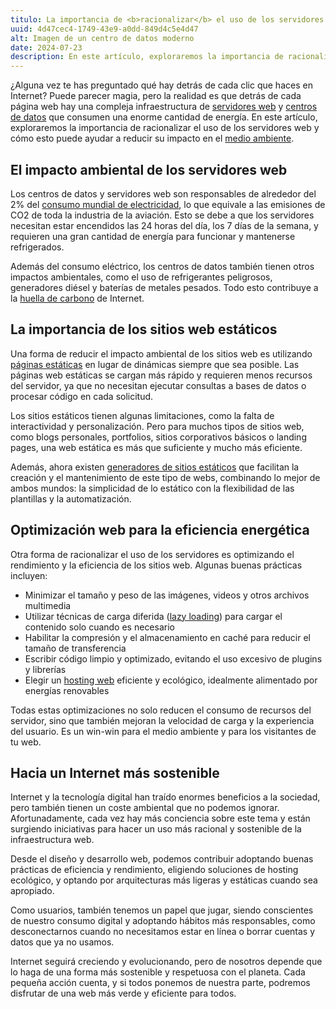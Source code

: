 ```yaml
---
titulo: La importancia de <b>racionalizar</b> el uso de los servidores web
uuid: 4d47cec4-1749-43e9-a0dd-849d4c5e4d47
alt: Imagen de un centro de datos moderno
date: 2024-07-23
description: En este artículo, exploraremos la importancia de racionalizar el uso de los servidores web y cómo esto puede ayudar a reducir su impacto en el medio ambiente
---
```


¿Alguna vez te has preguntado qué hay detrás de cada clic que haces en Internet? Puede parecer magia, pero la realidad es que detrás de cada página web hay una compleja infraestructura de [servidores web](https://es.wikipedia.org/wiki/Servidor_web) y [centros de datos](https://es.wikipedia.org/wiki/Centro_de_procesamiento_de_datos) que consumen una enorme cantidad de energía. En este artículo, exploraremos la importancia de racionalizar el uso de los servidores web y cómo esto puede ayudar a reducir su impacto en el [medio ambiente](https://es.wikipedia.org/wiki/Medio_ambiente).

## El impacto ambiental de los servidores web

Los centros de datos y servidores web son responsables de alrededor del 2% del [consumo mundial de electricidad](https://www.nature.com/articles/d41586-018-06610-y), lo que equivale a las emisiones de CO2 de toda la industria de la aviación. Esto se debe a que los servidores necesitan estar encendidos las 24 horas del día, los 7 días de la semana, y requieren una gran cantidad de energía para funcionar y mantenerse refrigerados.

Además del consumo eléctrico, los centros de datos también tienen otros impactos ambientales, como el uso de refrigerantes peligrosos, generadores diésel y baterías de metales pesados. Todo esto contribuye a la [huella de carbono](https://es.wikipedia.org/wiki/Huella_de_carbono) de Internet.

## La importancia de los sitios web estáticos

Una forma de reducir el impacto ambiental de los sitios web es utilizando [páginas estáticas](https://es.wikipedia.org/wiki/P%C3%A1gina_web_est%C3%A1tica) en lugar de dinámicas siempre que sea posible. Las páginas web estáticas se cargan más rápido y requieren menos recursos del servidor, ya que no necesitan ejecutar consultas a bases de datos o procesar código en cada solicitud.

Los sitios estáticos tienen algunas limitaciones, como la falta de interactividad y personalización. Pero para muchos tipos de sitios web, como blogs personales, portfolios, sitios corporativos básicos o landing pages, una web estática es más que suficiente y mucho más eficiente.

Además, ahora existen [generadores de sitios estáticos](https://jamstack.org/generators/) que facilitan la creación y el mantenimiento de este tipo de webs, combinando lo mejor de ambos mundos: la simplicidad de lo estático con la flexibilidad de las plantillas y la automatización.

## Optimización web para la eficiencia energética

Otra forma de racionalizar el uso de los servidores es optimizando el rendimiento y la eficiencia de los sitios web. Algunas buenas prácticas incluyen:

- Minimizar el tamaño y peso de las imágenes, videos y otros archivos multimedia
- Utilizar técnicas de carga diferida ([lazy loading](https://es.wikipedia.org/wiki/Lazy_loading)) para cargar el contenido solo cuando es necesario
- Habilitar la compresión y el almacenamiento en caché para reducir el tamaño de transferencia
- Escribir código limpio y optimizado, evitando el uso excesivo de plugins y librerías
- Elegir un [hosting web](https://es.wikipedia.org/wiki/Alojamiento_web) eficiente y ecológico, idealmente alimentado por energías renovables

Todas estas optimizaciones no solo reducen el consumo de recursos del servidor, sino que también mejoran la velocidad de carga y la experiencia del usuario. Es un win-win para el medio ambiente y para los visitantes de tu web.

## Hacia un Internet más sostenible

Internet y la tecnología digital han traído enormes beneficios a la sociedad, pero también tienen un coste ambiental que no podemos ignorar. Afortunadamente, cada vez hay más conciencia sobre este tema y están surgiendo iniciativas para hacer un uso más racional y sostenible de la infraestructura web.

Desde el diseño y desarrollo web, podemos contribuir adoptando buenas prácticas de eficiencia y rendimiento, eligiendo soluciones de hosting ecológico, y optando por arquitecturas más ligeras y estáticas cuando sea apropiado.

Como usuarios, también tenemos un papel que jugar, siendo conscientes de nuestro consumo digital y adoptando hábitos más responsables, como desconectarnos cuando no necesitamos estar en línea o borrar cuentas y datos que ya no usamos.

Internet seguirá creciendo y evolucionando, pero de nosotros depende que lo haga de una forma más sostenible y respetuosa con el planeta. Cada pequeña acción cuenta, y si todos ponemos de nuestra parte, podremos disfrutar de una web más verde y eficiente para todos.
